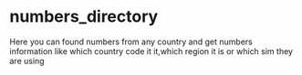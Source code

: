 
 # numbers_directory
Here you can found numbers from any country and get numbers information like which country code it it,which region it is or which sim they are using
